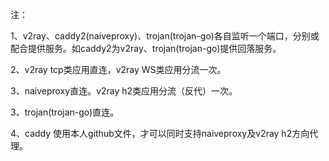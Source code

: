 注：

1、v2ray、caddy2(naiveproxy)、trojan(trojan-go)各自监听一个端口，分别或配合提供服务。如caddy2为v2ray、trojan(trojan-go)提供回落服务。

2、v2ray tcp类应用直连，v2ray WS类应用分流一次。

3、naiveproxy直连。v2ray h2类应用分流（反代）一次。

3、trojan(trojan-go)直连。

4、caddy 使用本人github文件，才可以同时支持naiveproxy及v2ray h2方向代理。
